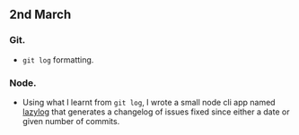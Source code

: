 ## 2nd March

### Git.

- `git log` formatting.

### Node.

- Using what I learnt from `git log`, I wrote a small node cli app named [lazylog](https://github.com/umayr/lazylog) that generates a changelog of issues fixed since either a date or given number of commits.

